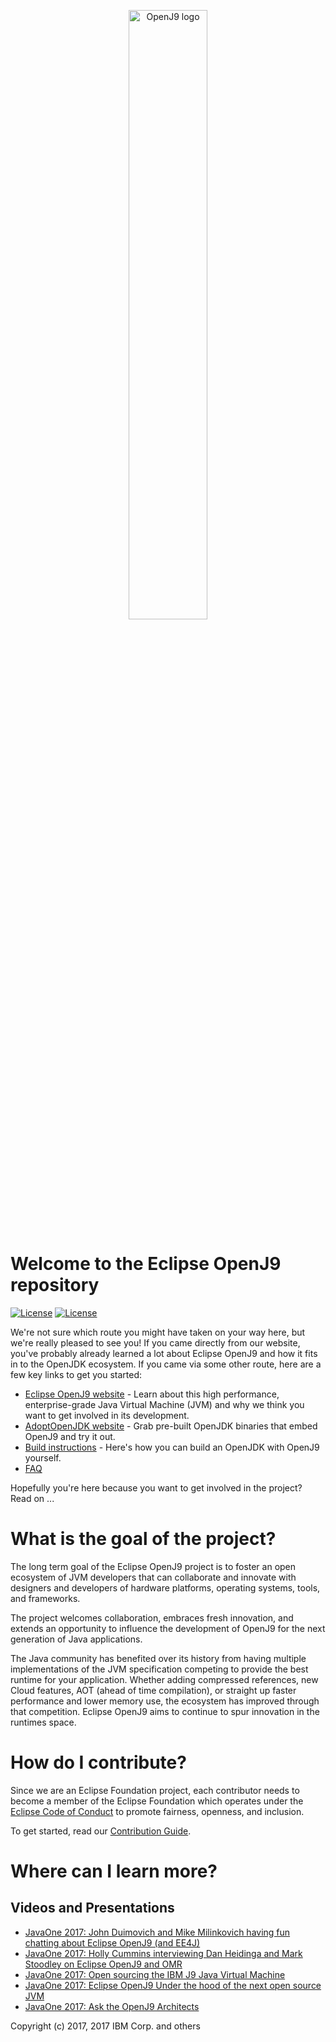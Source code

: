 <!--
Copyright (c) 2017, 2017 IBM Corp. and others

This program and the accompanying materials are made available under
the terms of the Eclipse Public License 2.0 which accompanies this
distribution and is available at https://www.eclipse.org/legal/epl-2.0/
or the Apache License, Version 2.0 which accompanies this distribution and
is available at https://www.apache.org/licenses/LICENSE-2.0.

This Source Code may also be made available under the following
Secondary Licenses when the conditions for such availability set
forth in the Eclipse Public License, v. 2.0 are satisfied: GNU
General Public License, version 2 with the GNU Classpath
Exception [1] and GNU General Public License, version 2 with the
OpenJDK Assembly Exception [2].

[1] https://www.gnu.org/software/classpath/license.html
[2] http://openjdk.java.net/legal/assembly-exception.html

SPDX-License-Identifier: EPL-2.0 OR Apache-2.0 OR GPL-2.0 WITH Classpath-exception-2.0 OR LicenseRef-GPL-2.0 WITH Assembly-exception
-->

<p align="center">
<img src="https://github.com/eclipse/openj9/blob/master/artwork/OpenJ9.svg" alt="OpenJ9 logo" align="middle" width="50%" height="50%" />
<p>

Welcome to the Eclipse OpenJ9 repository
========================================
[![License](https://img.shields.io/badge/License-EPL%202.0-green.svg)](https://opensource.org/licenses/EPL-2.0)
[![License](https://img.shields.io/badge/License-APL%202.0-green.svg)](https://opensource.org/licenses/Apache-2.0)


We're not sure which route you might have taken on your way here, but we're really pleased to see you! If you came directly from our website, you've probably already learned a lot about Eclipse OpenJ9 and how it fits in to the OpenJDK ecosystem. If you came via some other route, here are a few key links to get you started:

- [Eclipse OpenJ9 website](http://www.eclipse.org/openj9) - Learn about this high performance, enterprise-grade Java Virtual Machine (JVM) and why we think you want to get involved in its development.
- [AdoptOpenJDK website](https://adoptopenjdk.net/releases.html?variant=openjdk9-openj9) - Grab pre-built OpenJDK binaries that embed OpenJ9 and try it out.
- [Build instructions](https://www.eclipse.org/openj9/oj9_build.html) - Here's how you can build an OpenJDK with OpenJ9 yourself.
- [FAQ](https://www.eclipse.org/openj9/oj9_faq.html)

Hopefully you're here because you want to get involved in the project? Read on ...

What is the goal of the project?
================================

The long term goal of the Eclipse OpenJ9 project is to foster an open ecosystem of JVM developers that can collaborate and innovate with designers and developers of hardware platforms, operating systems, tools, and frameworks.

The project welcomes collaboration, embraces fresh innovation, and extends an opportunity to influence the development of OpenJ9 for the next generation of Java applications.

The Java community has benefited over its history from having multiple implementations of the JVM specification competing to provide the best runtime for your application.  Whether adding compressed references, new Cloud features, AOT (ahead of time compilation), or straight up faster performance and lower memory use, the ecosystem has improved through that competition.  Eclipse OpenJ9 aims to continue to spur innovation in the runtimes space.

How do I contribute?
====================

Since we are an Eclipse Foundation project, each contributor needs to become a member of the Eclipse Foundation which operates under the [Eclipse Code of Conduct][coc]
to promote fairness, openness, and inclusion.

To get started, read our [Contribution Guide](CONTRIBUTING.md).

[coc]: https://eclipse.org/org/documents/Community_Code_of_Conduct.php


Where can I learn more?
=======================

Videos and Presentations
------------------------

- [JavaOne 2017: John Duimovich and Mike Milinkovich having fun chatting about Eclipse OpenJ9 (and EE4J)](https://www.youtube.com/watch?v=4g9SdVCPlnk)
- [JavaOne 2017: Holly Cummins interviewing Dan Heidinga and Mark Stoodley on Eclipse OpenJ9 and OMR](https://www.youtube.com/watch?v=c1LVXqD3cII)
- [JavaOne 2017: Open sourcing the IBM J9 Java Virtual Machine](https://www.slideshare.net/MarkStoodley/javaone-2017-mark-stoodley-open-sourcing-ibm-j9-jvm)
- [JavaOne 2017: Eclipse OpenJ9 Under the hood of the next open source JVM](https://www.slideshare.net/DanHeidinga/javaone-2017-eclipse-openj9-under-the-hood-of-the-jvm)
- [JavaOne 2017: Ask the OpenJ9 Architects](https://www.youtube.com/watch?v=qb5ennM_pgc)


Copyright (c) 2017, 2017 IBM Corp. and others
